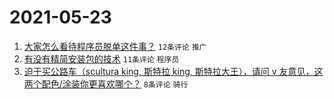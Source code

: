 # 2021-05-23

1. [大家怎么看待程序员脱单这件事？](https://www.v2ex.com/t/778639) `12条评论` `推广`
1. [有没有精简安装包的技术](https://www.v2ex.com/t/778632) `11条评论` `程序员`
1. [迫于买公路车（scultura king, 斯特拉 king, 斯特拉大王），请问 v 友意见，这两个配色/涂装你更喜欢哪个？](https://www.v2ex.com/t/778633) `8条评论` `骑行`
